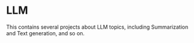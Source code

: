 # LLM
This contains several projects about LLM topics, including Summarization and Text generation, and so on. 
